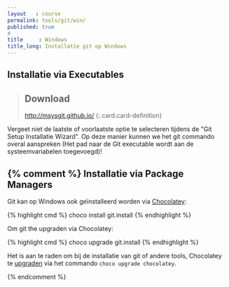 ```yaml
---
layout   : course
permalink: tools/git/win/
published: true
#
title     : Windows
title_long: Installatie git op Windows 
---
```


Installatie via Executables
---------------------------

> Download
> --------
> <http://msysgit.github.io/>
{:.card.card-definition}

Vergeet niet de laatste of voorlaatste optie te selecteren tijdens de "Git Setup Installatie Wizard". Op deze manier kunnen we het git commando overal aanspreken (Het pad naar de Git executable wordt aan de systeemvariabelen toegevoegd)!

{% comment %}
Installatie via Package Managers
---------------------------------

Git kan op Windows ook geïnstalleerd worden via [Chocolatey](https://chocolatey.org/packages/git.install):

{% highlight cmd %}
choco install git.install
{% endhighlight %}

Om git the upgraden via Chocolatey:

{% highlight cmd %}
choco upgrade git.install
{% endhighlight %}

Het is aan te raden om bij de installatie van git of andere tools, Chocolatey te [upgraden](https://github.com/chocolatey/choco/wiki/CommandsUpgrade) via het commando `choco upgrade chocolatey`.


{% endcomment %}